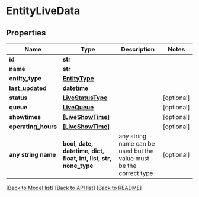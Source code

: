 # EntityLiveData


## Properties
Name | Type | Description | Notes
------------ | ------------- | ------------- | -------------
**id** | **str** |  | 
**name** | **str** |  | 
**entity_type** | [**EntityType**](EntityType.md) |  | 
**last_updated** | **datetime** |  | 
**status** | [**LiveStatusType**](LiveStatusType.md) |  | [optional] 
**queue** | [**LiveQueue**](LiveQueue.md) |  | [optional] 
**showtimes** | [**[LiveShowTime]**](LiveShowTime.md) |  | [optional] 
**operating_hours** | [**[LiveShowTime]**](LiveShowTime.md) |  | [optional] 
**any string name** | **bool, date, datetime, dict, float, int, list, str, none_type** | any string name can be used but the value must be the correct type | [optional]

[[Back to Model list]](../README.md#documentation-for-models) [[Back to API list]](../README.md#documentation-for-api-endpoints) [[Back to README]](../README.md)


